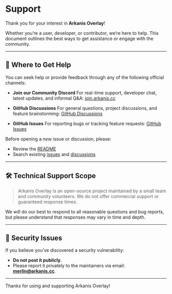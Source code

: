 # Support

Thank you for your interest in **Arkanis Overlay**!

Whether you’re a user, developer, or contributor, we’re here to help. This document outlines the best ways to get assistance or engage with the community.

---

## 📌 Where to Get Help

You can seek help or provide feedback through any of the following official channels:

- **Join our Community Discord**
  For real-time support, developer chat, latest updates, and informal Q&A:
  [join.arkanis.cc][arkanis-discord]

- **GitHub Discussions**
  For general questions, project discussions, and feature brainstorming:
  [GitHub Discussions][github-discussions]

- **GitHub Issues**
  For reporting bugs or tracking feature requests:
  [GitHub Issues][github-issues]

Before opening a _new_ issue or discussion, please:

- Review the [README](./README.md)
- Search existing [issues][github-issues] and [discussions][github-discussions]

---

## 🛠 Technical Support Scope

> Arkanis Overlay is an open-source project maintained by a small team and community volunteers.
> We do not offer commercial support or guaranteed response times.

We will do our best to respond to all reasonable questions and bug reports, but please understand that responses may vary in time and depth.

---

## 🔐 Security Issues

If you believe you’ve discovered a security vulnerability:

- **Do not post it publicly.**
- Please report it privately to the maintainers via email: **[merlin@arkanis.cc][merlin-email]**.

---

Thanks for using and supporting Arkanis Overlay!

[arkanis-discord]: https://join.arkanis.cc
[merlin-email]: mailto:merlin@arkanis.cc?subject=Arkanis%20Overlay%20-%20Code%20of%20Conduct
[github-issues]: https://github.com/ArkanisCorporation/ArkanisOverlay/issues
[github-discussions]: https://github.com/ArkanisCorporation/ArkanisOverlay/discussions
